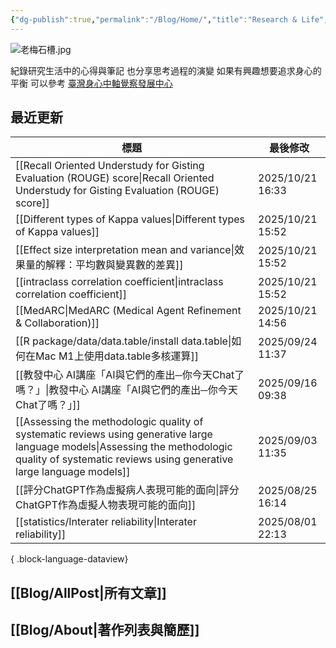 ```yaml
---
{"dg-publish":true,"permalink":"/Blog/Home/","title":"Research & Life","contentClasses":"cards","tags":["blog","gardenEntry"],"created":"2023-02-16T00:00:00.000Z","updated":"2025-03-11T11:18"}
---
```



![老梅石槽.jpg](/img/user/Blog/images/%E8%80%81%E6%A2%85%E7%9F%B3%E6%A7%BD.jpg)

紀錄研究生活中的心得與筆記
也分享思考過程的演變
如果有興趣想要追求身心的平衡
可以參考 [臺灣身心中軸覺察發展中心](https://bmaa.tw)

## 最近更新

| 標題                                                                                                                                                                                                      | 最後修改              |
| ------------------------------------------------------------------------------------------------------------------------------------------------------------------------------------------------------- | ----------------- |
| [[Recall Oriented Understudy for Gisting Evaluation (ROUGE) score\|Recall Oriented Understudy for Gisting Evaluation (ROUGE) score]]                                                                 | 2025/10/21  16:33 |
| [[Different types of Kappa values\|Different types of Kappa values]]                                                                                                                                 | 2025/10/21  15:52 |
| [[Effect size interpretation mean and variance\|效果量的解釋：平均數與變異數的差異]]                                                                                                                                  | 2025/10/21  15:52 |
| [[intraclass correlation coefficient\|intraclass correlation coefficient]]                                                                                                                           | 2025/10/21  15:52 |
| [[MedARC\|MedARC (Medical Agent Refinement & Collaboration)]]                                                                                                                                        | 2025/10/21  14:56 |
| [[R package/data/data.table/install data.table\|如何在Mac M1上使用data.table多核運算]]                                                                                                                         | 2025/09/24  11:37 |
| [[教發中心 AI講座「AI與它們的產出─你今天Chat了嗎？」\|教發中心 AI講座「AI與它們的產出─你今天Chat了嗎？」]]                                                                                                                                   | 2025/09/16  09:38 |
| [[Assessing the methodologic quality of systematic reviews using generative large language models\|Assessing the methodologic quality of systematic reviews using generative large language models]] | 2025/09/03  11:35 |
| [[評分ChatGPT作為虛擬病人表現可能的面向\|評分ChatGPT作為虛擬人物表現可能的面向]]                                                                                                                                                   | 2025/08/25  16:14 |
| [[statistics/Interater reliability\|Interater reliability]]                                                                                                                                          | 2025/08/01  22:13 |

{ .block-language-dataview}

## [[Blog/AllPost\|所有文章]]

## [[Blog/About\|著作列表與簡歷]]

